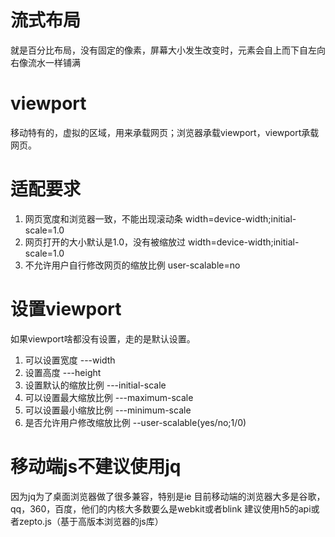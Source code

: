 # 流式布局
就是百分比布局，没有固定的像素，屏幕大小发生改变时，元素会自上而下自左向右像流水一样铺满
# viewport
移动特有的，虚拟的区域，用来承载网页；浏览器承载viewport，viewport承载网页。
# 适配要求
1. 网页宽度和浏览器一致，不能出现滚动条  width=device-width;initial-scale=1.0
2. 网页打开的大小默认是1.0，没有被缩放过 width=device-width;initial-scale=1.0
3. 不允许用户自行修改网页的缩放比例 user-scalable=no
# 设置viewport
如果viewport啥都没有设置，走的是默认设置。
1. 可以设置宽度 ---width
2. 设置高度 ---height
3. 设置默认的缩放比例 ---initial-scale
4. 可以设置最大缩放比例 ---maximum-scale
5. 可以设置最小缩放比例 ---minimum-scale
6. 是否允许用户修改缩放比例 --user-scalable(yes/no;1/0)
# 移动端js不建议使用jq
因为jq为了桌面浏览器做了很多兼容，特别是ie
目前移动端的浏览器大多是谷歌，qq，360，百度，他们的内核大多数要么是webkit或者blink
建议使用h5的api或者zepto.js（基于高版本浏览器的js库）